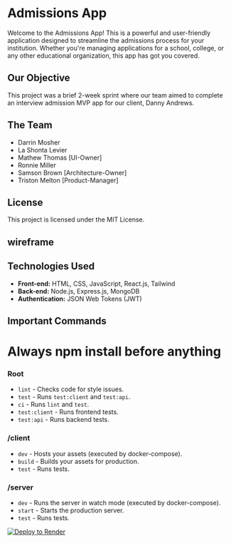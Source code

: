 # Admissions App

Welcome to the Admissions App! This is a powerful and user-friendly application designed to streamline the admissions process for your institution. Whether you're managing applications for a school, college, or any other educational organization, this app has got you covered.

## Our Objective

This project was a brief 2-week sprint where our team aimed to complete an interview admission MVP app for our client, Danny Andrews.

## The Team

- Darrin Mosher
- La Shonta Levier
- Mathew Thomas [UI-Owner]
- Ronnie Miller
- Samson Brown [Architecture-Owner]
- Triston Melton [Product-Manager]

## License

This project is licensed under the MIT License.

## wireframe

## Technologies Used

- **Front-end:** HTML, CSS, JavaScript, React.js, Tailwind
- **Back-end:** Node.js, Express.js, MongoDB
- **Authentication:** JSON Web Tokens (JWT)

## Important Commands

# Always npm install before anything

### Root

- `lint` - Checks code for style issues.
- `test` - Runs `test:client` and `test:api`.
- `ci` - Runs `lint` and `test`.
- `test:client` - Runs frontend tests.
- `test:api` - Runs backend tests.

### /client

- `dev` - Hosts your assets (executed by docker-compose).
- `build` - Builds your assets for production.
- `test` - Runs tests.

### /server

- `dev` - Runs the server in watch mode (executed by docker-compose).
- `start` - Starts the production server.
- `test` - Runs tests.

[![Deploy to Render](https://render.com/images/deploy-to-render-button.svg)](https://render.com/deploy)

